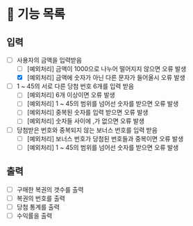 # 🚀 기능 목록
## 입력
- [ ] 사용자의 금액을 입력받음
  - [ ] [예외처리] 금액이 1000으로 나누어 떨어지지 않으면 오류 발생
  - [x] [예외처리] 금액에 숫자가 아닌 다른 문자가 들어올시 오류 발생
- [ ] 1 ~ 45의 서로 다른 당첨 번호 6개를 입력 받음
  - [ ] [예외처리] 6개 이상이면 오류 발생
  - [ ] [예외처리] 1 ~ 45의 범위를 넘어선 숫자를 받으면 오류 발생
  - [ ] [예외처리] 중복된 숫자를 입력 받으면 오류 발생
  - [ ] [예외처리] 숫자들 사이에 ,가 없으면 오류 발생
-[ ] 당첨받은 번호와 중복되지 않는 보너스 번호를 입력 받음
  - [ ] [예외처리] 보너스 번호가 당첨된 번호들과 중복이면 오류 발생 
  - [ ] [예외처리] 1 ~ 45의 범위를 넘어선 숫자를 받으면 오류 발생

## 출력
- [ ] 구매한 복권의 갯수를 출력
- [ ] 복권의 번호를 출력
- [ ] 당첨 통계를 출력
- [ ] 수익률을 출력